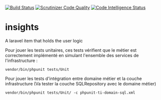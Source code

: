 [![Build Status](https://travis-ci.org/neayi/insights.svg?branch=master)](https://travis-ci.org/github/neayi/insights) [![Scrutinizer Code Quality](https://scrutinizer-ci.com/g/neayi/insights/badges/quality-score.png?b=master)](https://scrutinizer-ci.com/g/neayi/insights/?branch=master) [![Code Intelligence Status](https://scrutinizer-ci.com/g/neayi/insights/badges/code-intelligence.svg?b=master)](https://scrutinizer-ci.com/code-intelligence)

# insights
A laravel item that holds the user logic

Pour jouer les tests unitaires, ces tests vérifient que le métier est correctement
 implémenté en simulant l'ensemble des services de l'infrastructure :

`vendor/bin/phpunit tests/Unit`

Pour jouer les tests d'intégration entre domaine métier et la couche infrastructure
(Va tester la couche SQLRepository avec le domaine métier)

`vendor/bin/phpunit tests/Unit/ -c phpunit-ti-domain-sql.xml`

